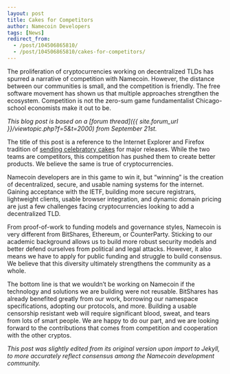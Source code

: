 ```yaml
---
layout: post
title: Cakes for Competitors
author: Namecoin Developers
tags: [News]
redirect_from:
  - /post/104506865810/
  - /post/104506865810/cakes-for-competitors/
---
```

The proliferation of cryptocurrencies working on decentralized TLDs has spurred a narrative of competition with Namecoin. However, the distance between our communities is small, and the competition is friendly. The free software movement has shown us that multiple approaches strengthen the ecosystem. Competition is not the zero-sum game fundamentalist Chicago-school economists make it out to be.

*This blog post is based on a [forum thread]({{ site.forum_url }}/viewtopic.php?f=5&t=2000) from September 21st.*

The title of this post is a reference to the Internet Explorer and Firefox tradition of [sending celebratory cakes](https://www.flickr.com/photos/jollyjake/278562314/) for major releases. While the two teams are competitors, this competition has pushed them to create better products.  We believe the same is true of cryptocurrencies.

Namecoin developers are in this game to win it, but “winning” is the creation of decentralized, secure, and usable naming systems for the internet. Gaining acceptance with the IETF, building more secure registrars, lightweight clients, usable browser integration, and dynamic domain pricing are just a few challenges facing cryptocurrencies looking to add a decentralized TLD.

From proof-of-work to funding models and governance styles, Namecoin is very different from BitShares, Ethereum, or CounterParty. Sticking to our academic background allows us to build more robust security models and better defend ourselves from political and legal attacks.  However, it also means we have to apply for public funding and struggle to build consensus.  We believe that this diversity ultimately strengthens the community as a whole.

The bottom line is that we wouldn’t be working on Namecoin if the technology and solutions we are building were not reusable. BitShares has already benefited greatly from our work, borrowing our namespace specifications, adopting our protocols, and more.  Building a usable censorship resistant web will require significant blood, sweat, and tears from lots of smart people.  We are happy to do our part, and we are looking forward to the contributions that comes from competition and cooperation with the other cryptos.

*This post was slightly edited from its original version upon import to Jekyll, to more accurately reflect consensus among the Namecoin development community.*
